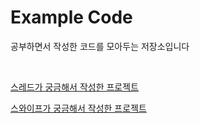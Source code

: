 # Example Code

공부하면서 작성한 코드를 모아두는 저장소입니다


<br>

[스레드가 궁금해서 작성한 프로젝트](https://github.com/jeehge/ExampleCode/tree/master/ThreadStudyProject)


[스와이프가 궁금해서 작성한 프로젝트](https://github.com/jeehge/ExampleCode/tree/master/SwipeStudyProject)
